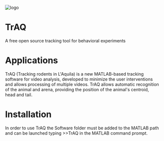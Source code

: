 ![logo](https://github.com/Daz989/TrAQ/assets/47251289/0cec08aa-56ca-4e47-aae1-69d157251296)

# TrAQ
A free open source tracking tool for behavioral experiments

# Applications

TrAQ (Tracking rodents in L'Aquila) is a new MATLAB-based tracking software for video analysis, developed to minimize the user interventions and allows processing of multiple videos. TrAQ allows automatic recognition of the animal and arena, providing the position of the animal's centroid, head and tail.

# Installation
In order to use TrAQ the Software folder must be added to the MATLAB path and can be launched typing >>TrAQ in the MATLAB command prompt.
